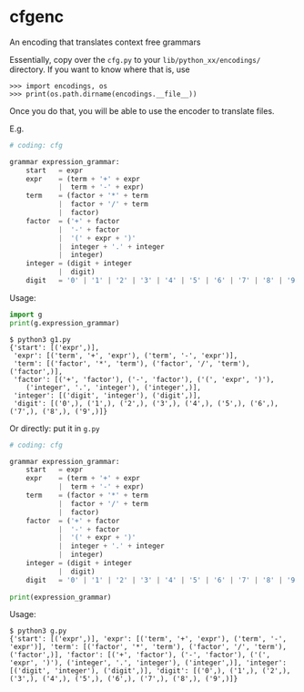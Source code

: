 # cfgenc
An encoding that translates context free grammars

Essentially, copy over the `cfg.py` to your
`lib/python_xx/encodings/` directory. If you want to know where that is, use

```
>>> import encodings, os
>>> print(os.path.dirname(encodings.__file__))
```

Once you do that, you will be able to use the encoder to translate files.

E.g.

```python
# coding: cfg

grammar expression_grammar:
    start   = expr
    expr    = (term + '+' + expr
            |  term + '-' + expr)
    term    = (factor + '*' + term
            |  factor + '/' + term
            |  factor)
    factor  = ('+' + factor
            |  '-' + factor
            |  '(' + expr + ')'
            |  integer + '.' + integer
            |  integer)
    integer = (digit + integer
            |  digit)
    digit   = '0' | '1' | '2' | '3' | '4' | '5' | '6' | '7' | '8' | '9'
```

Usage:

```python
import g
print(g.expression_grammar)
```

```shell
$ python3 g1.py            
{'start': [('expr',)], 
 'expr': [('term', '+', 'expr'), ('term', '-', 'expr')],
 'term': [('factor', '*', 'term'), ('factor', '/', 'term'), ('factor',)],
 'factor': [('+', 'factor'), ('-', 'factor'), ('(', 'expr', ')'), 
    ('integer', '.', 'integer'), ('integer',)], 
 'integer': [('digit', 'integer'), ('digit',)], 
 'digit': [('0',), ('1',), ('2',), ('3',), ('4',), ('5',), ('6',), ('7',), ('8',), ('9',)]}
```

Or directly: put it in `g.py`

```python
# coding: cfg

grammar expression_grammar:
    start   = expr
    expr    = (term + '+' + expr
            |  term + '-' + expr)
    term    = (factor + '*' + term
            |  factor + '/' + term
            |  factor)
    factor  = ('+' + factor
            |  '-' + factor
            |  '(' + expr + ')'
            |  integer + '.' + integer
            |  integer)
    integer = (digit + integer
            |  digit)
    digit   = '0' | '1' | '2' | '3' | '4' | '5' | '6' | '7' | '8' | '9'
    
print(expression_grammar)
```

Usage:

```shell
$ python3 g.py
{'start': [('expr',)], 'expr': [('term', '+', 'expr'), ('term', '-', 'expr')], 'term': [('factor', '*', 'term'), ('factor', '/', 'term'), ('factor',)], 'factor': [('+', 'factor'), ('-', 'factor'), ('(', 'expr', ')'), ('integer', '.', 'integer'), ('integer',)], 'integer': [('digit', 'integer'), ('digit',)], 'digit': [('0',), ('1',), ('2',), ('3',), ('4',), ('5',), ('6',), ('7',), ('8',), ('9',)]}
```
